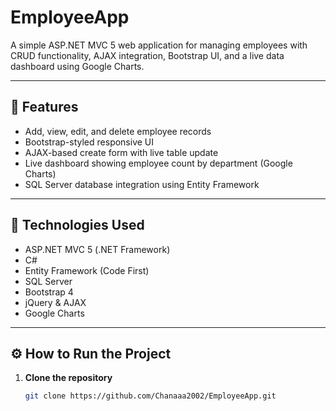 # EmployeeApp

A simple ASP.NET MVC 5 web application for managing employees with CRUD functionality, AJAX integration, Bootstrap UI, and a live data dashboard using Google Charts.

---

## 🚀 Features

- Add, view, edit, and delete employee records
- Bootstrap-styled responsive UI
- AJAX-based create form with live table update
- Live dashboard showing employee count by department (Google Charts)
- SQL Server database integration using Entity Framework

---

## 🧱 Technologies Used

- ASP.NET MVC 5 (.NET Framework)
- C#
- Entity Framework (Code First)
- SQL Server
- Bootstrap 4
- jQuery & AJAX
- Google Charts

---



## ⚙️ How to Run the Project

1. **Clone the repository**
   ```bash
   git clone https://github.com/Chanaaa2002/EmployeeApp.git
